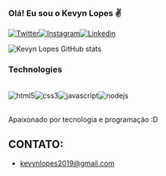 
### Olá! Eu sou o Kevyn Lopes ✌️

[![Twitter](https://img.shields.io/badge/Twitter-1DA1F2?style=for-the-badge&logo=twitter&logoColor=white)](https://twitter.com/Teezer011)[![Instagram](https://img.shields.io/badge/Instagram-E4405F?style=for-the-badge&logo=instagram&logoColor=white)](https://www.instagram.com/kevynlopes11/)[![Linkedin](https://img.shields.io/badge/LinkedIn-0077B5?style=for-the-badge&logo=linkedin&logoColor=white)](https://www.linkedin.com/in/kevyn-lopes-a5486b242/)

![Kevyn Lopes GitHub stats](https://github-readme-stats.vercel.app/api?username=kevynlopes&show_icons=true&theme=dark)

### Technologies

<div style="display: inline_block"><br>
<img align="center" alt="html5" src="https://img.shields.io/badge/HTML5-E34F26?style=for-the-badge&logo=html5&logoColor=white"/><img align="center" alt="css3" src="https://img.shields.io/badge/CSS3-1572B6?style=for-the-badge&logo=css3&logoColor=white"/><img align="center" alt="javascript" src="https://img.shields.io/badge/JavaScript-F7DF1E?style=for-the-badge&logo=javascript&logoColor=black"/><img align="center" alt="nodejs" src="https://img.shields.io/badge/Node.js-43853D?style=for-the-badge&logo=node.js&logoColor=white"/>
</div>
<br>

Apaixonado por tecnologia e programação :D

## CONTATO:
- [kevynlopes2019@gmail.com]()
